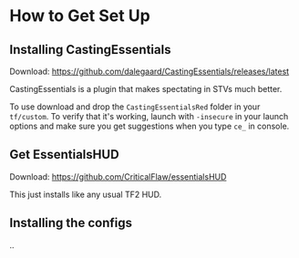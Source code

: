 # How to Get Set Up

## Installing CastingEssentials

Download: https://github.com/dalegaard/CastingEssentials/releases/latest

CastingEssentials is a plugin that makes spectating in STVs much better.

To use download and drop the `CastingEssentialsRed` folder in your `tf/custom`. To verify that it's working, launch with `-insecure` in your launch options and make sure you get suggestions when you type `ce_` in console.

## Get EssentialsHUD

Download: https://github.com/CriticalFlaw/essentialsHUD

This just installs like any usual TF2 HUD.

## Installing the configs

..
